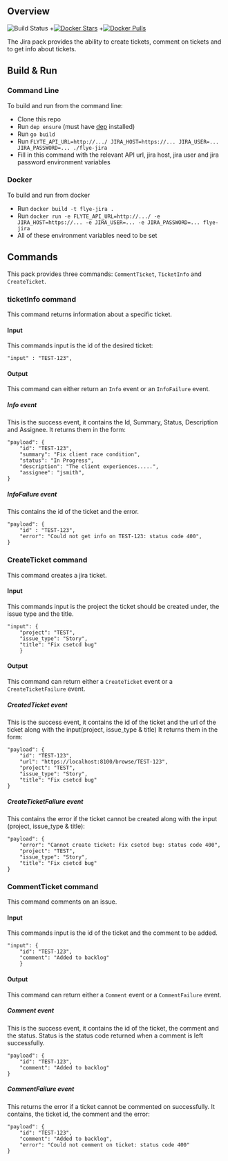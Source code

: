 ## Overview

![Build Status](https://travis-ci.org/HotelsDotCom/flyte-jira.svg?branch=master)
+[![Docker Stars](https://img.shields.io/docker/stars/hotelsdotcom/flyte-jira.svg)](https://hub.docker.com/r/hotelsdotcom/flyte-jira)
+[![Docker Pulls](https://img.shields.io/docker/pulls/hotelsdotcom/flyte-jira.svg)](https://hub.docker.com/r/hotelsdotcom/flyte-jira)

The Jira pack provides the ability to create tickets, comment on tickets and
to get info about tickets.


## Build & Run
### Command Line
To build and run from the command line:
* Clone this repo
* Run `dep ensure` (must have [dep](https://github.com/golang/dep) installed)
* Run `go build`
* Run `FLYTE_API_URL=http://.../ JIRA_HOST=https://... JIRA_USER=... JIRA_PASSWORD=... ./flye-jira`
* Fill in this command with the relevant API url, jira host, jira user and jira password environment variables

### Docker
To build and run from docker
* Run `docker build -t flye-jira .`
* Run `docker run -e FLYTE_API_URL=http://.../ -e JIRA_HOST=https://... -e JIRA_USER=... -e JIRA_PASSWORD=... flye-jira`
* All of these environment variables need to be set

## Commands
This pack provides three commands: `CommentTicket`, `TicketInfo` and `CreateTicket`.
### ticketInfo command
This command returns information about a specific ticket.
#### Input
This commands input is the id of the desired ticket:
```
"input" : "TEST-123",
```
#### Output
This command can either return an `Info` event or an `InfoFailure` event.
##### Info event
This is the success event, it contains the Id, Summary, Status, Description and Assignee. It returns them in the form:
```
"payload": {
    "id": "TEST-123",
    "summary": "Fix client race condition",
    "status": "In Progress",
    "description": "The client experiences.....",
    "assignee": "jsmith",
}
```
##### InfoFailure event
This contains the id of the ticket and the error.
```
"payload": {
    "id" : "TEST-123",
    "error": "Could not get info on TEST-123: status code 400",
}
```

### CreateTicket command
This command creates a jira ticket.
#### Input
This commands input is the project the ticket should be created under, the issue type and the title.
```
"input": {
    "project": "TEST",
    "issue_type": "Story",
    "title": "Fix csetcd bug"
    }
```
#### Output
This command can return either a `CreateTicket` event or a `CreateTicketFailure` event. 
##### CreatedTicket event
This is the success event, it contains the id of the ticket and the url of the ticket along with the input(project, 
issue_type & title) It returns them in the form:
```
"payload": {
    "id": "TEST-123",
    "url": "https://localhost:8100/browse/TEST-123",
    "project": "TEST",
    "issue_type": "Story",
    "title": "Fix csetcd bug"
}
```
##### CreateTicketFailure event
This contains the error if the ticket cannot be created along with the input (project, issue_type & title):
```
"payload": {
    "error": "Cannot create ticket: Fix csetcd bug: status code 400",
    "project": "TEST",
    "issue_type": "Story",
    "title": "Fix csetcd bug"
}
```

### CommentTicket command
This command comments on an issue.
#### Input
This commands input is the id of the ticket and the comment to be added. 
```
"input": {
    "id": "TEST-123",
    "comment": "Added to backlog"
    }
```
#### Output
This command can return either a `Comment` event or a `CommentFailure` event. 
##### Comment event
This is the success event, it contains the id of the ticket, the comment and the status. 
Status is the status code returned when a comment is left successfully.
```
"payload": {
    "id": "TEST-123",
    "comment": "Added to backlog"
}
```
##### CommentFailure event
This returns the error if a ticket cannot be commented on successfully. It contains, the ticket id, the comment and
the error:
```
"payload": {
    "id": "TEST-123",
    "comment": "Added to backlog",
    "error": "Could not comment on ticket: status code 400"
}
```
